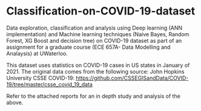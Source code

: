 # Classification-on-COVID-19-dataset

Data exploration, classification and analysis using Deep learning (ANN implementation) and Machine learning techniques (Naive Bayes, Random Forest, XG Boost and decision tree) on COVID-19 dataset as part of an assignment for a graduate course (ECE 657A- Data Modelling and Analaysis) at UWaterloo.

This dataset uses statistics on COVID-19 cases in US states in January of 2021.
The original data comes from the following source: John Hopkins University CSSE COVID-19:
https://github.com/CSSEGISandData/COVID-19/tree/master/csse_covid_19_data

Refer to the attached reports for an in depth study and analysis of the above.
